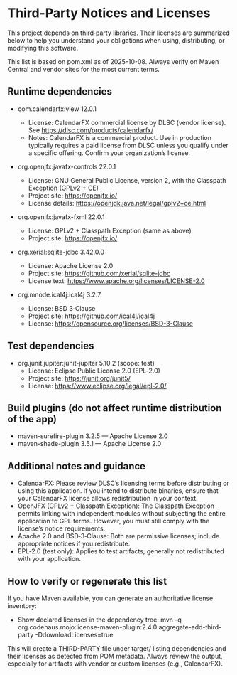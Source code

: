 # Third-Party Notices and Licenses

This project depends on third‑party libraries. Their licenses are summarized below to help you understand your obligations when using, distributing, or modifying this software.

This list is based on pom.xml as of 2025-10-08. Always verify on Maven Central and vendor sites for the most current terms.

## Runtime dependencies

- com.calendarfx:view 12.0.1
  - License: CalendarFX commercial license by DLSC (vendor license). See https://dlsc.com/products/calendarfx/
  - Notes: CalendarFX is a commercial product. Use in production typically requires a paid license from DLSC unless you qualify under a specific offering. Confirm your organization’s license.

- org.openjfx:javafx-controls 22.0.1
  - License: GNU General Public License, version 2, with the Classpath Exception (GPLv2 + CE)
  - Project site: https://openjfx.io/
  - License details: https://openjdk.java.net/legal/gplv2+ce.html

- org.openjfx:javafx-fxml 22.0.1
  - License: GPLv2 + Classpath Exception (same as above)
  - Project site: https://openjfx.io/

- org.xerial:sqlite-jdbc 3.42.0.0
  - License: Apache License 2.0
  - Project site: https://github.com/xerial/sqlite-jdbc
  - License text: https://www.apache.org/licenses/LICENSE-2.0

- org.mnode.ical4j:ical4j 3.2.7
  - License: BSD 3‑Clause
  - Project site: https://github.com/ical4j/ical4j
  - License: https://opensource.org/licenses/BSD-3-Clause

## Test dependencies

- org.junit.jupiter:junit-jupiter 5.10.2 (scope: test)
  - License: Eclipse Public License 2.0 (EPL‑2.0)
  - Project site: https://junit.org/junit5/
  - License: https://www.eclipse.org/legal/epl-2.0/

## Build plugins (do not affect runtime distribution of the app)

- maven-surefire-plugin 3.2.5 — Apache License 2.0
- maven-shade-plugin 3.5.1 — Apache License 2.0

## Additional notes and guidance

- CalendarFX: Please review DLSC’s licensing terms before distributing or using this application. If you intend to distribute binaries, ensure that your CalendarFX license allows redistribution in your context.
- OpenJFX (GPLv2 + Classpath Exception): The Classpath Exception permits linking with independent modules without subjecting the entire application to GPL terms. However, you must still comply with the license’s notice requirements.
- Apache 2.0 and BSD‑3‑Clause: Both are permissive licenses; include appropriate notices if you redistribute.
- EPL‑2.0 (test only): Applies to test artifacts; generally not redistributed with your application.

## How to verify or regenerate this list

If you have Maven available, you can generate an authoritative license inventory:

- Show declared licenses in the dependency tree:
  mvn -q org.codehaus.mojo:license-maven-plugin:2.4.0:aggregate-add-third-party -DdownloadLicenses=true

This will create a THIRD-PARTY file under target/ listing dependencies and their licenses as detected from POM metadata. Always review the output, especially for artifacts with vendor or custom licenses (e.g., CalendarFX).
